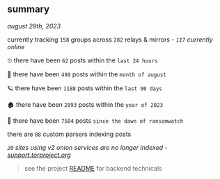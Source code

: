 
## summary
_august 29th, 2023_

currently tracking `158` groups across `282` relays & mirrors - _`117` currently online_

⏲ there have been `62` posts within the `last 24 hours`

🦈 there have been `499` posts within the `month of august`

🪐 there have been `1188` posts within the `last 90 days`

🏚 there have been `2893` posts within the `year of 2023`

🦕 there have been `7584` posts `since the dawn of ransomwatch`

there are `88` custom parsers indexing posts

_`20` sites using v2 onion services are no longer indexed - [support.torproject.org](https://support.torproject.org/onionservices/v2-deprecation/)_

> see the project [README](https://github.com/joshhighet/ransomwatch#ransomwatch--) for backend technicals
